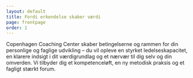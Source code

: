```yaml
---
layout: default
title: Fordi erkendelse skaber værdi
page: frontpage
order: 1
---
```

Copenhagen Coaching Center skaber betingelserne og rammen for din personlige og faglige udvikling – du vil opleve en styrket ledelseskapacitet, en klarere indsigt i dit værdigrundlag og et nærvær til dig selv og din omverden. Vi tilbyder dig et kompetenceløft, en ny metodisk praksis og et fagligt stærkt forum.